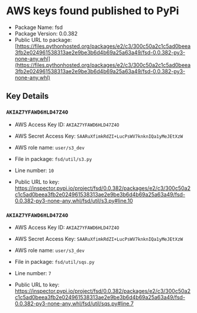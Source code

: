 # AWS keys found published to PyPi

* Package Name: fsd
* Package Version: 0.0.382
* Public URL to package: [https://files.pythonhosted.org/packages/e2/c3/300c50a2c1c5ad0beea3fb2e024961538313ae2e9be3b6d4b69a25a63a49/fsd-0.0.382-py3-none-any.whl](https://files.pythonhosted.org/packages/e2/c3/300c50a2c1c5ad0beea3fb2e024961538313ae2e9be3b6d4b69a25a63a49/fsd-0.0.382-py3-none-any.whl)

## Key Details

### `AKIAZ7YFAWD6HLD47Z4O`

* AWS Access Key ID: `AKIAZ7YFAWD6HLD47Z4O`
* AWS Secret Access Key: `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` 
* AWS role name: `user/s3_dev`
* File in package: `fsd/util/s3.py`
* Line number: `10`

* Public URL to key: https://inspector.pypi.io/project/fsd/0.0.382/packages/e2/c3/300c50a2c1c5ad0beea3fb2e024961538313ae2e9be3b6d4b69a25a63a49/fsd-0.0.382-py3-none-any.whl/fsd/util/s3.py#line.10



### `AKIAZ7YFAWD6HLD47Z4O`

* AWS Access Key ID: `AKIAZ7YFAWD6HLD47Z4O`
* AWS Secret Access Key: `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` 
* AWS role name: `user/s3_dev`
* File in package: `fsd/util/sqs.py`
* Line number: `7`

* Public URL to key: https://inspector.pypi.io/project/fsd/0.0.382/packages/e2/c3/300c50a2c1c5ad0beea3fb2e024961538313ae2e9be3b6d4b69a25a63a49/fsd-0.0.382-py3-none-any.whl/fsd/util/sqs.py#line.7


